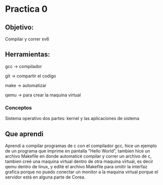 # Practica 0
## Objetivo: 
Compilar y correr xv6

## Herramientas: 
gcc -> compilador

git -> compartir el codigo

make -> automatizar

qemu -> para crear la maquina virtual

### Conceptos
Sistema operativo dos partes: kernel y las aplicaciones de sistema

## Que aprendi
Aprendi a compilar programas de c con el compilador gcc, hice un ejemplo de un programa que imprime en pantalla "Hello World", tambien hice un archivo Makefile en donde automaticé compilar y correr un archivo de c, tambien creé una maquina virtual dentro de otra maquina virtual, es decir qemu dentro de linux, y edité el archivo Makefile para omitir la interfaz grafica porque no puedo conectar un monitor a la maquina virtual porque el servidor está en alguna parte de Corea.
